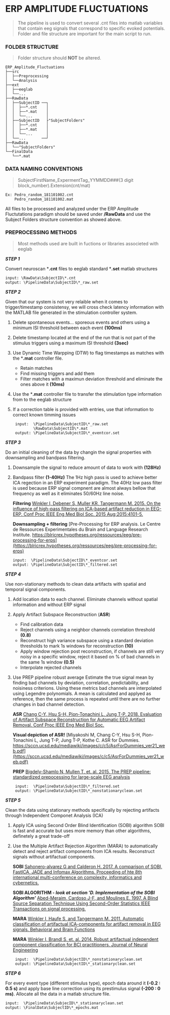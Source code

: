 ERP AMPLITUDE FLUCTUATIONS
============================
>The pipeline is used to convert several .cnt files into matlab variables that contain eeg signals that correspond to specific evoked potentials. Folder and file structure are important for the main script to run.
### FOLDER STRUCTURE
>Folder structure should **NOT** be altered.
```
ERP_Amplitude_Fluctuations
├──src
│  ├──Preprocessing
│  └──Analysis
├──ext
│  ├──eeglab
│  └──...
├──RawData      
│  ├──SubjectID ──┐
│  │  ├──*.cnt    │
│  │  ├──*.mat    │
│  │  └──...      │ 
│  ├──SubjectID   ├"SubjectFolders"
│  │  ├──*.cnt    │
│  │  ├──*.mat    │
│  │  └──...      │ 
│  └──...       ──┘
├──RawData
│  └──"SubjectFolders"
└──FinalData
   └──*.mat
```
### DATA NAMING CONVENTIONS
>SubjectFirstName_ExpermentTag_YYMMDD###(3 digit block_number).Extension(cnt/mat)

    Ex: Pedro_random_181101002.cnt
        Pedro_random_181101002.mat

All files to be processed and analyzed under the ERP Amplitude Fluctutations paradigm should be saved under **/RawData** and use the Subject Folders structure convention as showed above.

### PREPROCESSING METHODS
>Most methods used are built in fuctions or libraries associeted with eeglab

**_STEP 1_**

Convert neuroscan ***.cnt** files to eeglab standard ***.set** matlab structures

    input: \RawData\SubjectID\*.cnt
    output: \PipelineData\SubjectID\*_raw.set

**_STEP 2_**

Given that our system is not very relaible when it comes to trigger/timestamp consistensy, we will cross check latency information with the MATLAB file generated in the stimulation controller system.
    
1. Delete spontaneous events... sporeous events and others using a minimum ISI threshold between each event **(100ms)**
2. Delete timestamp located at the end of the run that is not part of the stimulus triggers using a maximum ISI threshold **(3sec)**
3. Use Dynamic Time Warpping (DTW) to flag timestamps as matches with the ***.mat** controller file.
    - Retain matches
    - Find missing triggers and add them
    - Filter matches with a maximun deviation threshold and eliminate the ones above it **(10ms)**
4. Use the ***.mat** controller file to transfer the stimulation type information from to the eeglab structure
5. If a correction table is provided with entries, use that information to correct known timming issues

        input:  \PipelineData\SubjectID\*_raw.set
                \RawData\SubjectID\*.mat
        output: \PipelineData\SubjectID\*_eventcor.set

**_STEP 3_**

Do an initial cleaning of the data by changin the signal properties with downsampling and bandpass filtering.

1. Downsample the signal to reduce amount of data to work with **(128Hz)**
2. Bandpass filter **(1-40Hz)**
     The 1Hz high pass is used to achieve better ICA regection in an ERP experiment paradigm. The 40Hz low pass filter is used because ERP signal compnent are almost always bellow that frequency as well as it eliminates 50/60Hz line noise.

    **Filtering**
    [Winkler I, Debener S, Muller KR, Tangermann M. 2015. On the influence of high-pass filtering on ICA-based artifact reduction in EEG-ERP. Conf Proc IEEE Eng Med Biol Soc. 2015 Aug;2015:4101-5.](https://ieeexplore.ieee.org/document/7319296)

    **Downsampling + filtering**
    [Pre-Processing for ERP analysis. Le Centre de Ressources Experimentales du Brain and Language Research Institute. https://blricrex.hypotheses.org/ressources/eeg/pre-processing-for-erps](https://blricrex.hypotheses.org/ressources/eeg/pre-processing-for-erps)   

       input:  \PipelineData\SubjectID\*_eventcor.set
       output: \PipelineData\SubjectID\*_filtered.set

**_STEP 4_**

Use non-stationary methods to clean data artifacts with spatial and temporal signal components.

1. Add location data to each channel. Eliminate channels without spatial information and without ERP signal
2. Apply Artifact Subspace Reconstruction (**ASR**)
    - Find calibration data
    - Reject channels using a neighbor channels correlation threshold **(0.8)**
    - Reconstruct high variance subspace using a standard deviation thresholds to mark 1s windows for reconstruction **(10)**
    - Apply window rejection post reconstruction, if channels are still very noisy in a specific window, reject it based on % of bad channels in the same 1s window **(0.5)**
    - Interpolate rejected channels
3. Use PREP pipeline robust average
    Estimate the true signal mean by finding bad channels by deviation, correlation, predictability, and noisiness criterions. Using these metrics bad channels are interpolated using Legendre polynomials. A mean is calculated and applyed as reference, then the same process is repeated until there are no further changes in bad channel detection.

    **ASR**
    [Chang C-Y, Hsu S-H, Pion-Tonachini L, Jung T-P. 2018. Evaluation of Artifact Subspace Reconstruction for Automatic EEG Artifact Removal. Conf Proc IEEE Eng Med Biol Soc.](https://ieeexplore.ieee.org/document/8512547/)

    **Visual depiction of ASR!**
    [Miyakoshi M, Chang C-Y, Hsu S-H, Pion-Tonachini L, Jung T-P, Jung T-P, Kothe C. ASR for Dummies. https://sccn.ucsd.edu/mediawiki/images/c/c5/AsrForDummies_ver21_web.pdf](https://sccn.ucsd.edu/mediawiki/images/c/c5/AsrForDummies_ver21_web.pdf)

    **PREP**
    [Bigdely-Shamlo N, Mullen T, et. al. 2015. The PREP pipeline: standardized prepocessing for large-scale EEG analysis](https://www.ncbi.nlm.nih.gov/pmc/articles/PMC4471356/#!po=86.4486)


        input:  \PipelineData\SubjectID\*_filtered.set
        output: \PipelineData\SubjectID\*_nonstationaryclean.set

**_STEP 5_**

Clean the data using stationary methods specifically by rejecting artifacts through Independent Componet Analysis (ICA)

1. Apply ICA using Second Order Blind Identification (SOBI) algorithm
    SOBI is fast and accurate but uses more memory than other algorithms, definetely a great trade-off
2. Use the Multiple Artifact Rejection Algorithm (MARA) to automatically detect and reject artifact components from ICA results. Reconstruct signals without artifactual components.

    **SOBI** 
    [Sahonero-alvarez G and Calderon H. 2017. A comparison of SOBI, FastICA, JADE and Infomax Algorithms. Proceeding of hte 8th international multi-conference on complexity, informatics and cybernetics.](http://www.iiis.org/CDs2017/CD2017Spring/papers/ZA832BA.pdf)

    **SOBI ALGORITHM - _look at section 'D. Implementation of the SOBI Algorithm'_**
    [Abed-Meraim, Cardoso J-F, and Moulines E. 1997. A Blind Source Separation Technique Using Second-Order Statistics IEEE Transactions on signal processing.](http://www.bsp.brain.riken.jp/ICApub/A97-434.pdf)

    **MARA**
    [Winkler I, Haufe S, and Tangermann M. 2011. Automatic classification of artifactual ICA-components for artifact removal in EEG signals. Behavioral and Brain Functions](https://behavioralfunctions.biomedcentral.com/articles/10.1186/1744-9081-7-30)

    **MARA**
    [Winkler I, Brandl S, et. al. 2014. Robust artifactual independent component classification for BCI practitioners. Journal of Neural Engineering](https://iopscience.iop.org/article/10.1088/1741-2560/11/3/035013/meta)

        input:  \PipelineData\SubjectID\*_nonstationaryclean.set
        output: \PipelineData\SubjectID\*_stationaryclean.set

**_STEP 6_**

For every event type (different stimulus type), epoch data around it **(-0.2 : 0.5 s)** and apply base line correction using its prestimulus signal **(-200 : 0 ms)**. Allocate all the data in a matlab structure file.

    input:  \PipelineData\SubjecID\*_stationaryclean.set
    output: \FinalData\SubjectID\*_epochs.mat